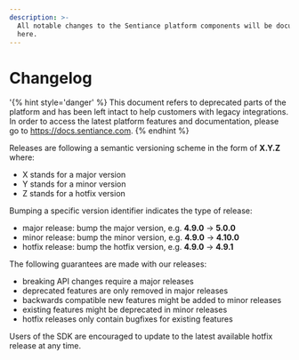 ```yaml
---
description: >-
  All notable changes to the Sentiance platform components will be documented
  here.
---
```


# Changelog

'{% hint style='danger' %} This document refers to deprecated parts of the platform and has been left intact to help customers with legacy integrations. In order to access the latest platform features and documentation, please go to https://docs.sentiance.com. {% endhint %}

Releases are following a semantic versioning scheme in the form of **X.Y.Z** where:

* X stands for a major version
* Y stands for a minor version
* Z stands for a hotfix version

Bumping a specific version identifier indicates the type of release:

* major release: bump the major version, e.g. **4.9.0** -&gt; **5.0.0**
* minor release: bump the minor version, e.g. **4.9.0** -&gt; **4.10.0**
* hotfix release: bump the hotfix version, e.g. **4.9.0** -&gt; **4.9.1**

The following guarantees are made with our releases:

* breaking API changes require a major releases
* deprecated features are only removed in major releases
* backwards compatible new features might be added to minor releases
* existing features might be deprecated in minor releases
* hotfix releases only contain bugfixes for existing features

Users of the SDK are encouraged to update to the latest available hotfix release at any time.



